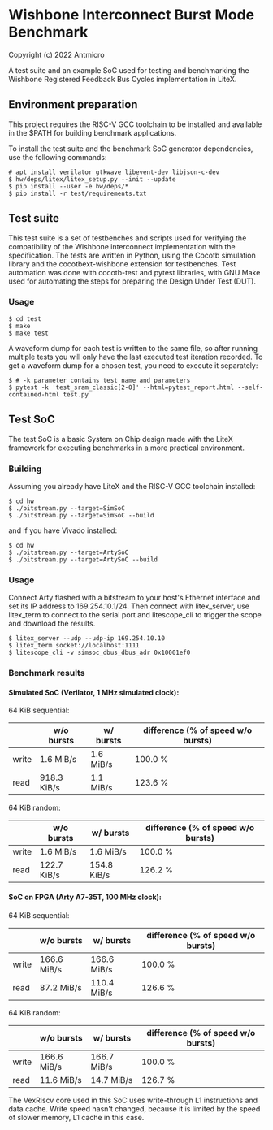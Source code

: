 # Wishbone Interconnect Burst Mode Benchmark

Copyright (c) 2022 Antmicro

A test suite and an example SoC used for testing and benchmarking the Wishbone Registered Feedback Bus Cycles implementation in LiteX.

## Environment preparation

This project requires the RISC-V GCC toolchain to be installed and available in the $PATH for building benchmark applications.

To install the test suite and the benchmark SoC generator dependencies, use the following commands:
```
# apt install verilator gtkwave libevent-dev libjson-c-dev
$ hw/deps/litex/litex_setup.py --init --update
$ pip install --user -e hw/deps/*
$ pip install -r test/requirements.txt
```

## Test suite

This test suite is a set of testbenches and scripts used for verifying the compatibility of the Wishbone interconnect implementation with the specification.
The tests are written in Python, using the Cocotb simulation library and the cocotbext-wishbone extension for testbenches.
Test automation was done with cocotb-test and pytest libraries, with GNU Make used for automating the steps for preparing the Design Under Test (DUT).

### Usage

```
$ cd test
$ make
$ make test
```

A waveform dump for each test is written to the same file, so after running multiple tests you will only have the last executed test iteration recorded.
To get a waveform dump for a chosen test, you need to execute it separately:
```
$ # -k parameter contains test name and parameters
$ pytest -k 'test_sram_classic[2-0]' --html=pytest_report.html --self-contained-html test.py
```

## Test SoC

The test SoC is a basic System on Chip design made with the LiteX framework for executing benchmarks in a more practical environment.

### Building

Assuming you already have LiteX and the RISC-V GCC toolchain installed:
```
$ cd hw
$ ./bitstream.py --target=SimSoC
$ ./bitstream.py --target=SimSoC --build
```
and if you have Vivado installed:
```
$ cd hw
$ ./bitstream.py --target=ArtySoC
$ ./bitstream.py --target=ArtySoC --build
```

### Usage

Connect Arty flashed with a bitstream to your host's Ethernet interface and set its IP address to 169.254.10.1/24.
Then connect with litex_server, use litex_term to connect to the serial port and litescope_cli to trigger the scope and download the results.

```
$ litex_server --udp --udp-ip 169.254.10.10
$ litex_term socket://localhost:1111
$ litescope_cli -v simsoc_dbus_dbus_adr 0x10001ef0
```

### Benchmark results

#### Simulated SoC (Verilator, 1 MHz simulated clock):

64 KiB sequential:

|       | w/o bursts  | w/ bursts | difference (% of speed w/o bursts) |
|-------|-------------|-----------|------------------------------------|
| write |   1.6 MiB/s | 1.6 MiB/s | 100.0 %                            |
|  read | 918.3 KiB/s | 1.1 MiB/s | 123.6 %                            |


64 KiB random:

|       | w/o bursts  | w/ bursts   | difference (% of speed w/o bursts) |
|-------|-------------|-------------|------------------------------------|
| write |   1.6 MiB/s |   1.6 MiB/s | 100.0 %                            |
|  read | 122.7 KiB/s | 154.8 KiB/s | 126.2 %                            |


#### SoC on FPGA (Arty A7-35T, 100 MHz clock):

64 KiB sequential:

|       | w/o bursts  | w/ bursts   | difference (% of speed w/o bursts) |
|-------|-------------|-------------|------------------------------------|
| write | 166.6 MiB/s | 166.6 MiB/s | 100.0 %                            |
|  read |  87.2 MiB/s | 110.4 MiB/s | 126.6 %                            |


64 KiB random:

|       | w/o bursts  | w/ bursts   | difference (% of speed w/o bursts) |
|-------|-------------|-------------|------------------------------------|
| write | 166.6 MiB/s | 166.7 MiB/s | 100.0 %                            |
|  read |  11.6 MiB/s |  14.7 MiB/s | 126.7 %                            |

The VexRiscv core used in this SoC uses write-through L1 instructions and data cache.
Write speed hasn't changed, because it is limited by the speed of slower memory, 
L1 cache in this case.
